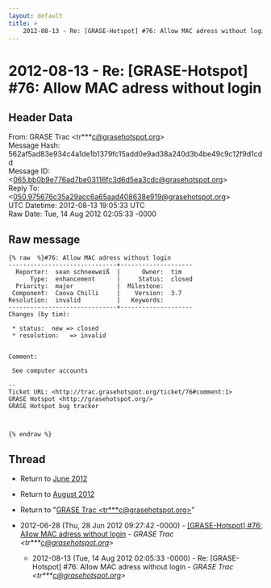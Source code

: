 ```yaml
---
layout: default
title: >
    2012-08-13 - Re: [GRASE-Hotspot] #76: Allow MAC adress without login
---
```


# 2012-08-13 - Re: [GRASE-Hotspot] #76: Allow MAC adress without login

## Header Data

From: GRASE Trac \<tr***c@grasehotspot.org\><br>
Message Hash: 562af5ad83e934c4a1de1b1379fc15add0e9ad38a240d3b4be49c9c12f9d1cdd<br>
Message ID: \<065.bb0b9e776ad7be03116fc3d6d5ea3cdc@grasehotspot.org\><br>
Reply To: \<050.975676c35a29acc6a65aad408638e919@grasehotspot.org\><br>
UTC Datetime: 2012-08-13 19:05:33 UTC<br>
Raw Date: Tue, 14 Aug 2012 02:05:33 -0000<br>

## Raw message

```
{% raw  %}#76: Allow MAC adress without login
------------------------------+--------------------
  Reporter:  sean schneeweiß  |      Owner:  tim
      Type:  enhancement      |     Status:  closed
  Priority:  major            |  Milestone:
 Component:  Coova Chilli     |    Version:  3.7
Resolution:  invalid          |   Keywords:
------------------------------+--------------------
Changes (by tim):

 * status:  new => closed
 * resolution:   => invalid


Comment:

 See computer accounts

-- 
Ticket URL: <http://trac.grasehotspot.org/ticket/76#comment:1>
GRASE Hotspot <http://grasehotspot.org/>
GRASE Hotspot bug tracker



{% endraw %}
```

## Thread

+ Return to [June 2012](/archive/2012/06)
+ Return to [August 2012](/archive/2012/08)

+ Return to "[GRASE Trac <tr***c<span>@</span>grasehotspot.org>](/authors/tr___c_at_grasehotspot_org)"

+ 2012-06-28 (Thu, 28 Jun 2012 09:27:42 -0000) - [[GRASE-Hotspot]  #76: Allow MAC adress without login](/archive/2012/06/43700703836d59b68c1d2831a2daf0a92485dfb6fe45d8c749d190370755bca6) - _GRASE Trac \<tr***c@grasehotspot.org\>_
  + 2012-08-13 (Tue, 14 Aug 2012 02:05:33 -0000) - Re: [GRASE-Hotspot] #76: Allow MAC adress without login - _GRASE Trac \<tr***c@grasehotspot.org\>_

